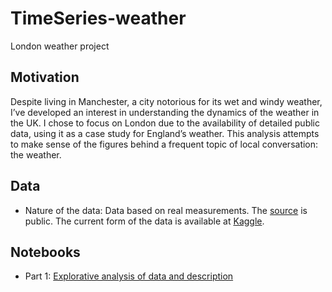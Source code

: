 # TimeSeries-weather

London weather project

## Motivation
Despite living in Manchester, a city notorious for its wet and windy weather, I’ve developed an interest in understanding the dynamics of the weather in the UK. I chose to focus on London due to the availability of detailed public data, using it as a case study for England’s weather. This analysis attempts to make sense of the figures behind a frequent topic of local conversation: the weather.


## Data

- Nature of the data: Data based on real measurements. The [source](https://www.ecad.eu/dailydata/index.php) is public. The current form of the data is available at [Kaggle](https://www.kaggle.com/datasets/emmanuelfwerr/london-weather-data).

## Notebooks

- Part 1: [Explorative analysis of data and description](https://github.com/Alexandre-Hefren/Silk-protein-polymer3D/blob/main/silkprotein_analysis1.ipynb) 
